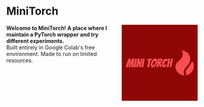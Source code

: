 # MiniTorch

<img style="float: right;" src="https://github.com/dpalbrecht/MiniTorch/blob/main/docs/_image/minitorch-logo.png"/>  

<strong>Welcome to MiniTorch! A place where I maintain a PyTorch wrapper and try different experiments.</strong>  
Built entirely in Google Colab's free environment. Made to run on limited resources.
